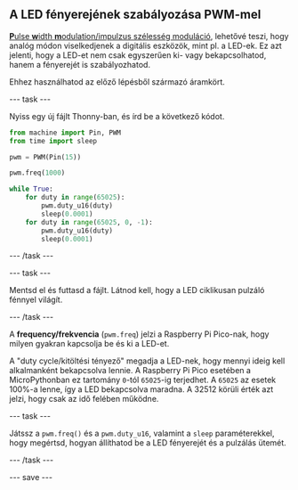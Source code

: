 ## A LED fényerejének szabályozása PWM-mel

[**P**ulse **w**idth **m**odulation/impulzus szélesség moduláció](https://en.wikipedia.org/wiki/Pulse-width_modulation), lehetővé teszi, hogy analóg módon viselkedjenek a digitális eszközök, mint pl. a LED-ek. Ez azt jelenti, hogy a LED-et nem csak egyszerűen ki- vagy bekapcsolhatod, hanem a fényerejét is szabályozhatod.

Ehhez használhatod az előző lépésből származó áramkört.

--- task ---

Nyiss egy új fájlt Thonny-ban, és írd be a következő kódot.

```python
from machine import Pin, PWM
from time import sleep

pwm = PWM(Pin(15))

pwm.freq(1000)

while True:
    for duty in range(65025):
		pwm.duty_u16(duty)
		sleep(0.0001)
	for duty in range(65025, 0, -1):
		pwm.duty_u16(duty)
		sleep(0.0001)
```

--- /task ---

--- task ---

Mentsd el és futtasd a fájlt. Látnod kell, hogy a LED ciklikusan pulzáló fénnyel világít.

--- /task ---

A **frequency/frekvencia** (`pwm.freq`) jelzi a Raspberry Pi Pico-nak, hogy milyen gyakran kapcsolja be és ki a LED-et.

A "duty cycle/kitöltési tényező" megadja a LED-nek, hogy mennyi ideig kell alkalmanként bekapcsolva lennie. A Raspberry Pi Pico esetében a MicroPythonban ez tartomány `0`-tól `65025`-ig terjedhet. A `65025` az esetek 100%-a lenne, így a LED bekapcsolva maradna. A 32512 körüli érték azt jelzi, hogy csak az idő felében működne.

--- task ---

Játssz a `pwm.freq()` és a `pwm.duty_u16`, valamint a `sleep` paraméterekkel, hogy megértsd, hogyan állíthatod be a LED fényerejét és a pulzálás ütemét.

--- /task ---

--- save ---
